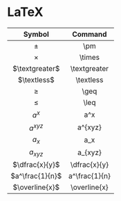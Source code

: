 # LaTeX

|     Symbol      |    Command    |
| :-------------: | :-----------: |
|      $\pm$      |      \pm      |
|    $\times$     |    \times     |
| $\textgreater$  | \textgreater  |
|   $\textless$   |   \textless   |
|     $\geq$      |     \geq      |
|     $\leq$      |     \leq      |
|      $a^x$      |      a^x      |
|    $a^{xyz}$    |    a^{xyz}    |
|      $a_x$      |      a_x      |
|    $a_{xyz}$    |    a_{xyz}    |
| $\dfrac{x}{y}$  | \dfrac{x}{y}  |
| $a^\frac{1}{n}$ | a^\frac{1}{n} |
| $\overline{x}$  | \overline{x}  |









